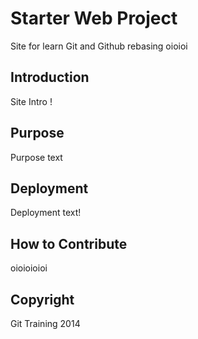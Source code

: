 
# Starter Web Project

Site for learn Git and Github
rebasing oioioi

## Introduction

Site Intro !

## Purpose

Purpose text

## Deployment

Deployment text!

## How to Contribute

oioioioioi

## Copyright

Git Training 2014


